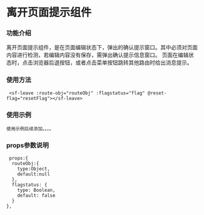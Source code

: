 # 离开页面提示组件 #

### 功能介绍 ### 

  离开页面提示组件，是在页面编辑状态下，弹出的确认提示窗口。其中必须对页面内容进行检测，若编辑内容没有保存，需弹出确认提示信息窗口。
页面在编辑状态时，点击浏览器后退按钮，或者点击菜单按钮跳转其他路由时给出消息提示。
   
  

### 使用方法 ###

     <sf-leave :route-obj="routeObj" :flagstatus="flag" @reset-flag="resetFlag"></sf-leave>
 


### 使用示例 ###
    使用示例后续添加。。。。





### props参数说明 ###

     props:{
      routeObj:{
        type:Object,
        default:null
      },
      flagstatus: {
        type: Boolean,
        default: false
      }
    },